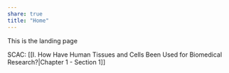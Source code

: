 ```yaml
---
share: true
title: "Home"
---
```


This is the landing page

SCAC: [[I. How Have Human Tissues and Cells Been Used for Biomedical Research?|Chapter 1 - Section 1]]
